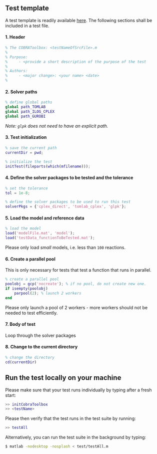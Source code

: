 ## Test template

A test template is readily available [here](). The following sections shall be included in a test file.

#### 1. Header
````Matlab
% The COBRAToolbox: <testNameOfSrcFile>.m
%
% Purpose:
%     - <provide a short description of the purpose of the test
%
% Authors:
%     - <major change>: <your name> <date>
%
````

#### 2. Solver paths

````Matlab
% define global paths
global path_TOMLAB
global path_ILOG_CPLEX
global path_GUROBI
````
*Note: `glpk` does not need to have an explicit path.*

#### 3. Test initialization

````Matlab
% save the current path
currentDir = pwd;

% initialize the test
initTest(fileparts(which(mfilename)));
````

#### 4. Define the solver packages to be tested and the tolerance

```Matlab
% set the tolerance
tol = 1e-8;

% define the solver packages to be used to run this test
solverPkgs = {'cplex_direct', 'tomlab_cplex', 'glpk'};
```

#### 5. Load the model and reference data

```Matlab
% load the model
load('modelFile.mat', 'model');
load('testData_functionToBeTested.mat');
```

Please only load *small* models, i.e. less than `100` reactions.

#### 6. Create a parallel pool

This is only necessary for tests that test a function that runs in parallel.

```Matlab
% create a parallel pool
poolobj = gcp('nocreate'); % if no pool, do not create new one.
if isempty(poolobj)
    parpool(2); % launch 2 workers
end
```
Please only launch a pool of 2 workers - more workers should not be needed to test efficiently.

#### 7. Body of test

Loop through the solver packages

#### 8. Change to the current directory

````Matlab
% change the directory
cd(currentDir)
````

## Run the test locally on your machine

Please make sure that your test runs individually by typing after a fresh start:
````Matlab
>> initCobraToolbox
>> <testName>
````

Please then verify that the test runs in the test suite by running:
````Matlab
>> testAll
````

Alternatively, you can run the test suite in the background by typing:
````sh
$ matlab -nodesktop -nosplash < test/testAll.m
````
